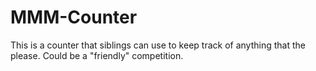 # MMM-Counter
This is a counter that siblings can use to keep track of anything that the please. Could be a "friendly" competition.
